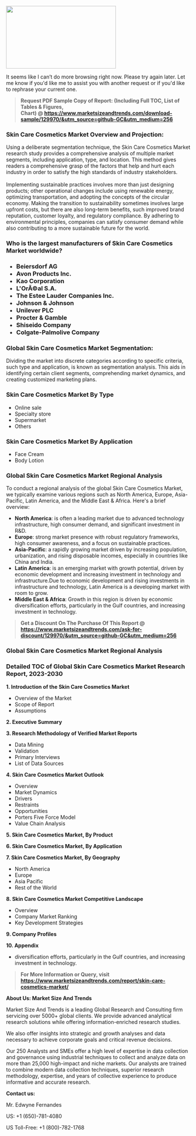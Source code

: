 <p><img class="alignnone size-medium wp-image-20088" src="https://ffe5etoiles.com/wp-content/uploads/2024/12/MST1-300x171.png" alt="" width="300" height="171" /></p>It seems like I can’t do more browsing right now. Please try again later. Let me know if you'd like me to assist you with another request or if you'd like to rephrase your current one.</p><blockquote id="" class=""><strong>Request PDF Sample Copy of Report: (Including Full TOC, List of Tables &amp; Figures, Chart)&nbsp;@&nbsp;<strong><a href="https://www.marketsizeandtrends.com/download-sample/129970/&utm_source=github-GC&utm_medium=256" target="_blank">https://www.marketsizeandtrends.com/download-sample/129970/&utm_source=github-GC&utm_medium=256</a></strong></strong></blockquote><h3 id="" class="">Skin Care Cosmetics Market&nbsp;Overview and Projection:</h3><p id="" class="">Using a deliberate segmentation technique, the Skin Care Cosmetics Market research study provides a comprehensive analysis of multiple market segments, including application, type, and location. This method gives readers a comprehensive grasp of the factors that help and hurt each industry in order to satisfy the high standards of industry stakeholders. <br /> <br />Implementing sustainable practices involves more than just designing products; other operational changes include using renewable energy, optimizing transportation, and adopting the concepts of the circular economy. Making the transition to sustainability sometimes involves large upfront costs, but there are also long-term benefits, such improved brand reputation, customer loyalty, and regulatory compliance. By adhering to environmental principles, companies can satisfy consumer demand while also contributing to a more sustainable future for the world.</p><h3 id="" class="">Who is the largest manufacturers of&nbsp;Skin Care Cosmetics Market worldwide?</h3><h3 class=""><p><ul><li>Beiersdorf AG </li><li> Avon Products Inc. </li><li> Kao Corporation </li><li> L'OrÃ©al S.A. </li><li> The Estee Lauder Companies Inc. </li><li> Johnson & Johnson </li><li> Unilever PLC </li><li> Procter & Gamble </li><li> Shiseido Company </li><li> Colgate-Palmolive Company</li></ul></p></h3><h3 id="" class="">Global&nbsp;Skin Care Cosmetics Market Segmentation:</h3><p id="" class="">Dividing the market into discrete categories according to specific criteria, such type and application, is known as segmentation analysis. This aids in identifying certain client segments, comprehending market dynamics, and creating customized marketing plans.</p><h3 id="" class="">Skin Care Cosmetics Market&nbsp;By Type</h3><p><p><ul><li>Online sale</li><li> Specialty store</li><li> Supermarket</li><li> Others</p></li></ul></p></p><h3 id="" class="">Skin Care Cosmetics Market&nbsp;By Application</h3><p class=""><p><ul><li>Face Cream</li><li> Body Lotion</li></ul></p></p><h3 id="" class="">Global Skin Care Cosmetics Market Regional Analysis</h3><p id="" class="">To conduct a regional analysis of the global Skin Care Cosmetics Market, we typically examine various regions such as North America, Europe, Asia-Pacific, Latin America, and the Middle East &amp; Africa. Here's a brief overview:</p><ul><li><strong>North America</strong>: is often a leading market due to advanced technology infrastructure, high consumer demand, and significant investment in R&amp;D.</li><li><strong>Europe</strong>: strong market presence with robust regulatory frameworks, high consumer awareness, and a focus on sustainable practices.</li><li><strong>Asia-Pacific</strong>: a rapidly growing market driven by increasing population, urbanization, and rising disposable incomes, especially in countries like China and India.</li><li><strong>Latin America</strong>: is an emerging market with growth potential, driven by economic development and increasing investment in technology and infrastructure.Due to economic development and rising investments in infrastructure and technology, Latin America is a developing market with room to grow.</li><li><strong>Middle East &amp; Africa</strong>: Growth in this region is driven by economic diversification efforts, particularly in the Gulf countries, and increasing investment in technology.</li></ul><blockquote id="" class=""><strong>Get a Discount On The Purchase Of This Report @ <strong><a href="https://www.marketsizeandtrends.com/ask-for-discount/129970/&utm_source=github-GC&utm_medium=256" target="_blank">https://www.marketsizeandtrends.com/ask-for-discount/129970/&utm_source=github-GC&utm_medium=256</a></strong></strong></blockquote><h3 id="" class="">Global Skin Care Cosmetics Market Regional Analysis</h3><h3 id="" class="">Detailed TOC of Global Skin Care Cosmetics Market Research Report, 2023-2030</h3><p id="" class=""><strong>1. Introduction of the Skin Care Cosmetics Market</strong></p><ul><li>Overview of the Market</li><li>Scope of Report</li><li>Assumptions</li></ul><p id="" class=""><strong>2. Executive Summary</strong></p><p id="" class=""><strong>3. Research Methodology of Verified Market Reports</strong></p><ul><li>Data Mining</li><li>Validation</li><li>Primary Interviews</li><li>List of Data Sources</li></ul><p id="" class=""><strong>4. Skin Care Cosmetics Market Outlook</strong></p><ul><li>Overview</li><li>Market Dynamics</li><li>Drivers</li><li>Restraints</li><li>Opportunities</li><li>Porters Five Force Model</li><li>Value Chain Analysis</li></ul><p id="" class=""><strong>5. Skin Care Cosmetics Market, By Product</strong></p><p id="" class=""><strong>6. Skin Care Cosmetics Market, By Application</strong></p><p id="" class=""><strong>7. Skin Care Cosmetics Market, By Geography</strong></p><ul><li>North America</li><li>Europe</li><li>Asia Pacific</li><li>Rest of the World</li></ul><p id="" class=""><strong>8. Skin Care Cosmetics Market Competitive Landscape</strong></p><ul><li>Overview</li><li>Company Market Ranking</li><li>Key Development Strategies</li></ul><p id="" class=""><strong>9. Company Profiles</strong></p><p id="" class=""><strong>10. Appendix</strong></p><ul><li>diversification efforts, particularly in the Gulf countries, and increasing investment in technology.</li></ul><blockquote id="" class=""><strong>For More Information or Query, visit <strong><strong><a href="https://www.marketsizeandtrends.com/report/skin-care-cosmetics-market/" target="_blank">https://www.marketsizeandtrends.com/report/skin-care-cosmetics-market/</a></strong></strong></strong></blockquote><p id="" class=""><strong>About Us: Market Size And Trends</strong></p><p id="" class="">Market Size And Trends is a leading Global Research and Consulting firm servicing over 5000+ global clients. We provide advanced analytical research solutions while offering information-enriched research studies.</p><p id="" class="">We also offer insights into strategic and growth analyses and data necessary to achieve corporate goals and critical revenue decisions.</p><p id="" class="">Our 250 Analysts and SMEs offer a high level of expertise in data collection and governance using industrial techniques to collect and analyze data on more than 25,000 high-impact and niche markets. Our analysts are trained to combine modern data collection techniques, superior research methodology, expertise, and years of collective experience to produce informative and accurate research.</p><p id="" class=""><strong>Contact us:</strong></p><p id="" class="">Mr. Edwyne Fernandes</p><p id="" class="">US: +1 (650)-781-4080</p><p id="" class="">US Toll-Free: +1 (800)-782-1768</p>

